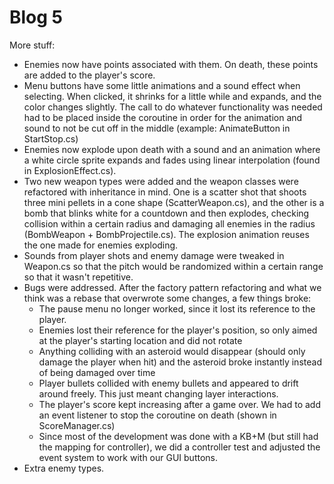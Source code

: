 # Blog 5

More stuff:
- Enemies now have points associated with them. On death, these points are added to the player's score.
- Menu buttons have some little animations and a sound effect when selecting. When clicked, it shrinks for a little while and expands, and the color changes slightly. The call to do whatever functionality was needed had to be placed inside the coroutine in order for the animation and sound to not be cut off in the middle (example: AnimateButton in StartStop.cs)
- Enemies now explode upon death with a sound and an animation where a white circle sprite expands and fades using linear interpolation (found in ExplosionEffect.cs).
- Two new weapon types were added and the weapon classes were refactored with inheritance in mind. One is a scatter shot that shoots three mini pellets in a cone shape (ScatterWeapon.cs), and the other is a bomb that blinks white for a countdown and then explodes, checking collision within a certain radius and damaging all enemies in the radius (BombWeapon + BombProjectile.cs). The explosion animation reuses the one made for enemies exploding.
- Sounds from player shots and enemy damage were tweaked in Weapon.cs so that the pitch would be randomized within a certain range so that it wasn't repetitive.
- Bugs were addressed. After the factory pattern refactoring and what we think was a rebase that overwrote some changes, a few things broke:
    - The pause menu no longer worked, since it lost its reference to the player.
    - Enemies lost their reference for the player's position, so only aimed at the player's starting location and did not rotate
    - Anything colliding with an asteroid would disappear (should only damage the player when hit) and the asteroid broke instantly instead of being damaged over time
    - Player bullets collided with enemy bullets and appeared to drift around freely. This just meant changing layer interactions.
    - The player's score kept increasing after a game over. We had to add an event listener to stop the coroutine on death (shown in ScoreManager.cs)
    - Since most of the development was done with a KB+M (but still had the mapping for controller), we did a controller test and adjusted the event system to work with our GUI buttons.
- Extra enemy types.